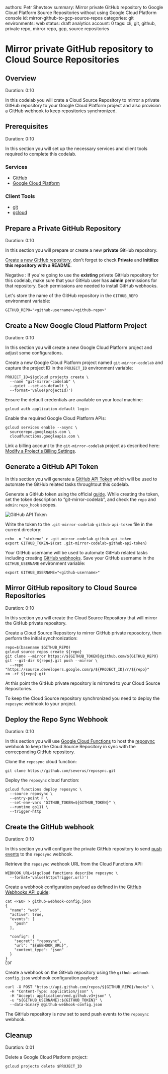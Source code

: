authors: Petr Shevtsov
summary: Mirror private GitHub repository to Google Cloud Platform Source Repositories without using Google Cloud Platform console
id: mirror-github-to-gcp-source-repos
categories: git
environments: web
status: draft
analytics account: 0
tags: cli, git, github, private repo, mirror repo, gcp, source repositories

# Mirror private GitHub repository to Cloud Source Repositories

## Overview
Duration: 0:10

In this codelab you will crate a Cloud Source Repository to mirror a private GitHub repository to your Google Cloud Platform project and also provision a GitHub webhook to keep repositories synchronized.

## Prerequisites
Duration: 0:10

In this section you will set up the necessary services and client tools required to complete this codelab.

### Services

- [GitHub](https://github.com/)
- [Google Cloud Platform](https://cloud.google.com/)

### Client Tools

- [git](https://git-scm.com/downloads)
- [gcloud](https://cloud.google.com/sdk)

## Prepare a Private GitHub Repository
Duration: 0:10

In this section you will prepare or create a new **private** GitHub repository.

[Create a new GitHub repository](https://github.com/new), don't forget to check **Private** and **Initilize this repository with a README**.

Negative
: If you're going to use the **existing** private GitHub repository for this codelab, make sure that your GitHub user has **admin** permissions for that repository. Such permissions are needed to install GitHub webhooks.

Let's store the name of the GitHub repository in the `GITHUB_REPO` environment variable:

```console
GITHUB_REPO="<github-username>/<github-repo>"
``` 

## Create a New Google Cloud Platform Project
Duration: 0:10

In this section you will create a new Google Cloud Platform project and adjust some configurations.

Create a new Google Cloud Platform project named `git-mirror-codelab` and capture the project ID in the `PROJECT_ID` environment variable:

```console
PROJECT_ID=$(gcloud projects create \
  --name "git-mirror-codelab" \
  --quiet --set-as-default \
  --format='value(projectId)') 
```

Ensure the default credentials are available on your local machine:

```console
gcloud auth application-default login
```

Enable the required Google Cloud Platform APIs:

```console
gcloud services enable --async \
  sourcerepo.googleapis.com \
  cloudfunctions.googleapis.com \
```

Link a billing account to the `git-mirror-codelab` project as described here: [Modify a Project's Billing Settings](https://cloud.google.com/billing/docs/how-to/modify-project).

## Generate a GitHub API Token

In this section you will generate a [GitHub API Token](https://github.com/blog/1509-personal-api-tokens) which will be used to automate the GitHub related tasks throughtout this codelab.

Generate a GitHub token using the official [guide](https://github.com/blog/1509-personal-api-tokens). While creating the token, set the token description to “git-mirror-codelab”, and check the `repo` and `admin:repo_hook` scopes.

![GitHub API Token](github.com_settings_tokens_new.png)

Write the token to the `.git-mirror-codelab-github-api-token` file in the current directory:

```console
echo -n "<token>" > .git-mirror-codelab-github-api-token
export GITHUB_TOKEN=$(cat .git-mirror-codelab-github-api-token)
```

Your GitHub username will be used to automate GitHub related tasks including creating [GitHub webhooks](https://developer.github.com/webhooks/). Save your GitHub username in the `GITHUB_USERNAME` environment variable:

```console
export GITHUB_USERNAME="<github-username>"
```

## Mirror GitHub repository to Cloud Source Repositories
Duration: 0:10

In this section you will create the Cloud Source Repository that will mirror the GitHub private repository.

Create a Cloud Source Repository to mirror GitHub private reposotory, then perform the initial synchronization:

```console
repo=$(basename $GITHUB_REPO)
gcloud source repos create ${repo}
git clone --mirror https://${GITHUB_TOKEN}@github.com/${GITHUB_REPO}
git --git-dir ${repo}.git push --mirror \
  --repo "https://source.developers.google.com/p/${PROJECT_ID}/r/${repo}"
rm -rf ${repo}.git
```

At this point the GitHub private repository is mirrored to your Cloud Source Repositories.

To keep the Cloud Source repository synchronized you need to deploy the `reposync` webhook to your project.

## Deploy the Repo Sync Webhook
Duration: 0:10

In this section you will use [Google Cloud Functions](https://cloud.google.com/functions/) to host the [reposync](https://github.com/severus/reposync) webhook to keep the Cloud Source Repository in sync with the correcponding GitHub repository.

Clone the `reposync` cloud function:

```console
git clone https://github.com/severus/reposync.git
``` 

Deploy the `reposync` cloud function:

```console
gcloud functions deploy reposync \
  --source reposync \
  --entry-point F \
  --set-env-vars "GITHUB_TOKEN=${GITHUB_TOKEN}" \
  --runtime go111 \
  --trigger-http
```

## Create the GitHub webhook
Duration: 0:10

In this section you will configure the private GitHub repository to send [push events](https://developer.github.com/webhooks/#events) to the `reposync` webhook.

Retrieve the `reposync` webhook URL from the Cloud Functions API:

```console
WEBHOOK_URL=$(gcloud functions describe reposync \
  --format='value(httpsTrigger.url)')
```

Create a webhook configuration payload as defined in the [GitHub Webhooks API guide](https://developer.github.com/v3/repos/hooks/#create-a-hook):

```console
cat <<EOF > github-webhook-config.json
{
  "name": "web",
  "active": true,
  "events": [
    "push"
  ],

  "config": {
    "secret": "reposync",
    "url": "${WEBHOOK_URL}",
    "content_type": "json"
  }
}
EOF
```

Create a webhook on the GitHub repository using the `github-webhook-config.json` webhook configuration payload:

```console
curl -X POST "https://api.github.com/repos/${GITHUB_REPO}/hooks" \
  -H "Content-Type: application/json" \
  -H "Accept: application/vnd.github.v3+json" \
  -u "${GITHUB_USERNAME}:${GITHUB_TOKEN}" \
  --data-binary @github-webhook-config.json
```

The GitHub repository is now set to send push events to the `reposync` webhook.

## Cleanup
Duration: 0:01

Delete a Google Cloud Platform project:

```console
gcloud projects delete $PROJECT_ID
```
